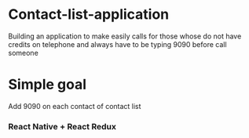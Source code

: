 # Contact-list-application

Building an application to make easily calls for those whose do not have credits on telephone and always have to be typing 9090 before call someone

# Simple goal
Add 9090 on each contact of contact list

### React Native + React Redux

